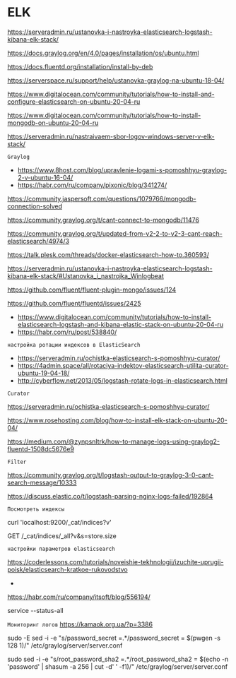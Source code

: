 # ELK

https://serveradmin.ru/ustanovka-i-nastroyka-elasticsearch-logstash-kibana-elk-stack/

https://docs.graylog.org/en/4.0/pages/installation/os/ubuntu.html

https://docs.fluentd.org/installation/install-by-deb

https://serverspace.ru/support/help/ustanovka-graylog-na-ubuntu-18-04/

https://www.digitalocean.com/community/tutorials/how-to-install-and-configure-elasticsearch-on-ubuntu-20-04-ru

https://www.digitalocean.com/community/tutorials/how-to-install-mongodb-on-ubuntu-20-04-ru

https://serveradmin.ru/nastraivaem-sbor-logov-windows-server-v-elk-stack/

```
Graylog
```
- https://www.8host.com/blog/upravlenie-logami-s-pomoshhyu-graylog-2-v-ubuntu-16-04/
- https://habr.com/ru/company/pixonic/blog/341274/



https://community.jaspersoft.com/questions/1079766/mongodb-connection-solved

https://community.graylog.org/t/cant-connect-to-mongodb/11476

https://community.graylog.org/t/updated-from-v2-2-to-v2-3-cant-reach-elasticsearch/4974/3

https://talk.plesk.com/threads/docker-elasticsearch-how-to.360593/

https://serveradmin.ru/ustanovka-i-nastroyka-elasticsearch-logstash-kibana-elk-stack/#Ustanovka_i_nastrojka_Winlogbeat



https://github.com/fluent/fluent-plugin-mongo/issues/124

https://github.com/fluent/fluentd/issues/2425


- https://www.digitalocean.com/community/tutorials/how-to-install-elasticsearch-logstash-and-kibana-elastic-stack-on-ubuntu-20-04-ru
- https://habr.com/ru/post/538840/
```
настройка ротации индексов в ElasticSearch
```
- https://serveradmin.ru/ochistka-elasticsearch-s-pomoshhyu-curator/
- https://4admin.space/all/rotaciya-indektov-elasticsearch-utilita-curator-ubuntu-19-04-18/
- http://cyberflow.net/2013/05/logstash-rotate-logs-in-elasticsearch.html

```Curator```

https://serveradmin.ru/ochistka-elasticsearch-s-pomoshhyu-curator/


https://www.rosehosting.com/blog/how-to-install-elk-stack-on-ubuntu-20-04/

https://medium.com/@zynpsnltrk/how-to-manage-logs-using-graylog2-fluentd-1508dc5676e9

```Filter```

https://community.graylog.org/t/logstash-output-to-graylog-3-0-cant-search-message/10333

https://discuss.elastic.co/t/logstash-parsing-nginx-logs-failed/192864

```Посмотреть индексы```

curl 'localhost:9200/_cat/indices?v'

GET /_cat/indices/_all?v&s=store.size


```настройки параметров elasticsearch```

https://coderlessons.com/tutorials/noveishie-tekhnologii/izuchite-uprugii-poisk/elasticsearch-kratkoe-rukovodstvo

-
https://habr.com/ru/company/itsoft/blog/556194/


service --status-all

```Мониторинг логов```
https://kamaok.org.ua/?p=3386



sudo -E sed -i -e "s/password_secret =.*/password_secret = $(pwgen -s 128 1)/" /etc/graylog/server/server.conf

sudo sed -i -e "s/root_password_sha2 =.*/root_password_sha2 = $(echo -n 'password' | shasum -a 256 | cut -d' ' -f1)/" /etc/graylog/server/server.conf
